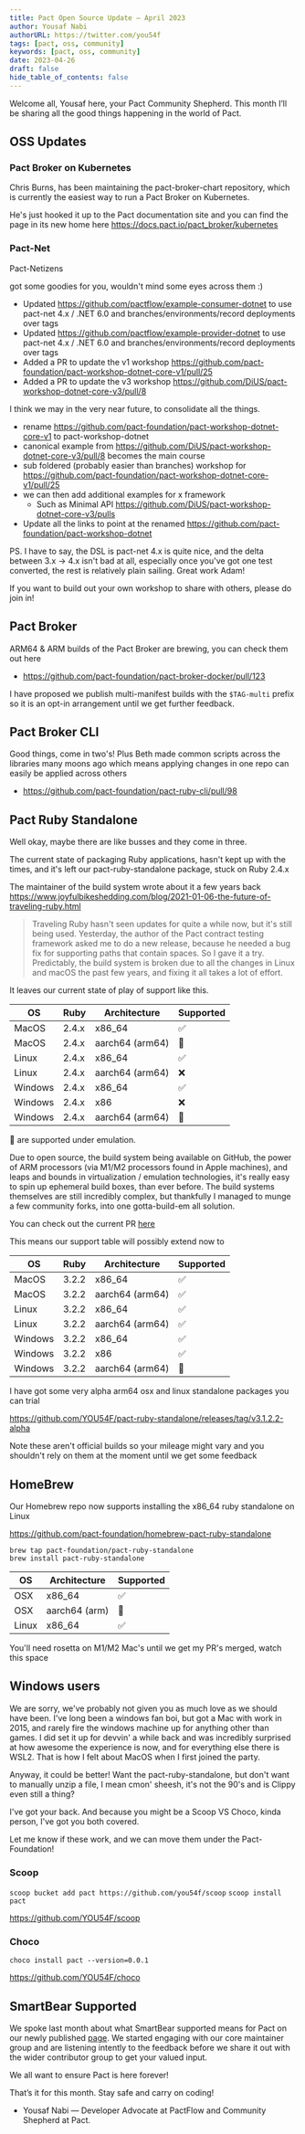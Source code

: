 ```yaml
---
title: Pact Open Source Update — April 2023
author: Yousaf Nabi
authorURL: https://twitter.com/you54f
tags: [pact, oss, community]
keywords: [pact, oss, community]
date: 2023-04-26
draft: false
hide_table_of_contents: false
---
```


Welcome all, Yousaf here, your Pact Community Shepherd. This month I’ll be sharing all the good things happening in the world of Pact.  

## OSS Updates

### Pact Broker on Kubernetes

Chris Burns, has been maintaining the pact-broker-chart repository, which is currently the easiest way to run a Pact Broker on Kubernetes.

He's just hooked it up to the Pact documentation site and you can find the page in its new home here https://docs.pact.io/pact_broker/kubernetes

### Pact-Net

Pact-Netizens

got some goodies for you, wouldn't mind some eyes across them :)

- Updated https://github.com/pactflow/example-consumer-dotnet to use pact-net 4.x / .NET 6.0 and branches/environments/record deployments over tags
- Updated https://github.com/pactflow/example-provider-dotnet to use pact-net 4.x / .NET 6.0 and branches/environments/record deployments over tags
- Added a PR to update the v1 workshop https://github.com/pact-foundation/pact-workshop-dotnet-core-v1/pull/25
- Added a PR to update the v3 workshop https://github.com/DiUS/pact-workshop-dotnet-core-v3/pull/8

I think we may in the very near future, to consolidate all the things.

- rename https://github.com/pact-foundation/pact-workshop-dotnet-core-v1 to pact-workshop-dotnet
- canonical example from https://github.com/DiUS/pact-workshop-dotnet-core-v3/pull/8 becomes the main course
- sub foldered (probably easier than branches) workshop for https://github.com/pact-foundation/pact-workshop-dotnet-core-v1/pull/25
- we can then add additional examples for x framework
  - Such as Minimal API https://github.com/DiUS/pact-workshop-dotnet-core-v3/pulls
- Update all the links to point at the renamed https://github.com/pact-foundation/pact-workshop-dotnet

PS. I have to say, the DSL is pact-net 4.x is quite nice, and the delta between 3.x -> 4.x isn't bad at all, especially once you've got one test converted, the rest is relatively plain sailing. Great work Adam!

If you want to build out your own workshop to share with others, please do join in!

## Pact Broker

ARM64 & ARM builds of the Pact Broker are brewing, you can check them out here

- https://github.com/pact-foundation/pact-broker-docker/pull/123

I have proposed we publish multi-manifest builds with the `$TAG-multi` prefix so it is an opt-in arrangement until we get further feedback.

## Pact Broker CLI

Good things, come in two's! Plus Beth made common scripts across the libraries many moons ago which means applying changes in one repo can easily be applied across others

- https://github.com/pact-foundation/pact-ruby-cli/pull/98

## Pact Ruby Standalone

Well okay, maybe there are like busses and they come in three.

The current state of packaging Ruby applications, hasn't kept up with the times, and it's left our pact-ruby-standalone package, stuck on Ruby 2.4.x

The maintainer of the build system wrote about it a few years back https://www.joyfulbikeshedding.com/blog/2021-01-06-the-future-of-traveling-ruby.html

>Traveling Ruby hasn't seen updates for quite a while now, but it's still being used. Yesterday, the author of the Pact contract testing framework asked me to do a new release, because he needed a bug fix for supporting paths that contain spaces. So I gave it a try. Predictably, the build system is broken due to all the changes in Linux and macOS the past few years, and fixing it all takes a lot of effort.

It leaves our current state of play of support like this.

| OS     | Ruby      | Architecture   | Supported |
| -------| -------   | ------------   | --------- |
| MacOS  | 2.4.x     | x86_64         | ✅        |
| MacOS  | 2.4.x     | aarch64 (arm64)| 🚧        |
| Linux  | 2.4.x     | x86_64         | ✅        |
| Linux  | 2.4.x     | aarch64 (arm64)| ❌        |
| Windows| 2.4.x     | x86_64         | ✅        |
| Windows| 2.4.x     | x86            | ❌        |
| Windows| 2.4.x     | aarch64 (arm64)| 🚧        |

🚧 are supported under emulation.

Due to open source, the build system being available on GitHub, the power of ARM processors (via M1/M2 processors found in Apple machines), and leaps and bounds in virtualization / emulation technologies, it's really easy to spin up ephemeral build boxes, than ever before. The build systems themselves are still incredibly complex, but thankfully I managed to munge a few community forks, into one gotta-build-em all solution.

You can check out the current PR [here](https://github.com/phusion/traveling-ruby/pull/133)

This means our support table will possibly extend now to

| OS     | Ruby      | Architecture   | Supported |
| -------| -------   | ------------   | --------- |
| MacOS  | 3.2.2     | x86_64         | ✅        |
| MacOS  | 3.2.2     | aarch64 (arm64)| ✅        |
| Linux  | 3.2.2     | x86_64         | ✅        |
| Linux  | 3.2.2     | aarch64 (arm64)| ✅        |
| Windows| 3.2.2     | x86_64         | ✅        |
| Windows| 3.2.2     | x86            | ✅        |
| Windows| 3.2.2     | aarch64 (arm64)| 🚧        |

I have got some very alpha arm64 osx and linux standalone packages you can trial

https://github.com/YOU54F/pact-ruby-standalone/releases/tag/v3.1.2.2-alpha

Note these aren't official builds so your mileage might vary and you shouldn't rely on them at the moment until we get some feedback

## HomeBrew

Our Homebrew repo now supports installing the x86_64 ruby standalone on Linux

https://github.com/pact-foundation/homebrew-pact-ruby-standalone

```
brew tap pact-foundation/pact-ruby-standalone
brew install pact-ruby-standalone
```

| OS           | Architecture | Supported |
| ------- | ------------ | --------- |
| OSX        | x86_64       | ✅         |
| OSX        | aarch64 (arm)| 🚧       |
| Linux    | x86_64         | ✅         |

You'll need rosetta on M1/M2 Mac's until we get my PR's merged, watch this space

## Windows users

We are sorry, we've probably not given you as much love as we should have been. I've long been a windows fan boi, but got a Mac with work in 2015, and rarely fire the windows machine up for anything other than games. I did set it up for devvin' a while back and was incredibly surprised at how awesome the experience is now, and for everything else there is WSL2. That is how I felt about MacOS when I first joined the party.

Anyway, it could be better! Want the pact-ruby-standalone, but don't want to manually unzip a file, I mean cmon' sheesh, it's not the 90's and is Clippy even still a thing?

I've got your back. And because you might be a Scoop VS Choco, kinda person, I've got you both covered.

Let me know if these work, and we can move them under the Pact-Foundation!

### Scoop

`scoop bucket add pact https://github.com/you54f/scoop`
`scoop install pact`

https://github.com/YOU54F/scoop

### Choco

`choco install pact --version=0.0.1`

https://github.com/YOU54F/choco

## SmartBear Supported

We spoke last month about what SmartBear supported means for Pact on our newly published [page](https://docs.pact.io/help/smartbear). We started engaging with our core maintainer group and are listening intently to the feedback before we share it out with the wider contributor group to get your valued input.

We all want to ensure Pact is here forever!

That’s it for this month. Stay safe and carry on coding!

- Yousaf Nabi — Developer Advocate at PactFlow and Community Shepherd at Pact.
